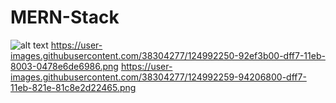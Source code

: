 # MERN-Stack
![alt text](https://user-images.githubusercontent.com/38304277/124992253-9387d180-dff7-11eb-8c09-bd460cb79794.png)
https://user-images.githubusercontent.com/38304277/124992250-92ef3b00-dff7-11eb-8003-0478e6de6986.png
https://user-images.githubusercontent.com/38304277/124992259-94206800-dff7-11eb-821e-81c8e2d22465.png
